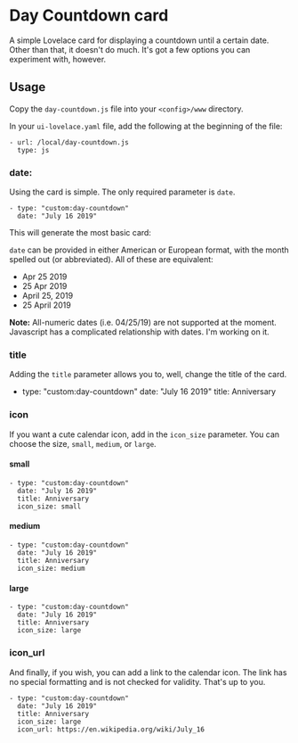 # Day Countdown card

A simple Lovelace card for displaying a countdown until a certain date. Other than that, it doesn't do much. It's got a few options you can experiment with, however.

## Usage

Copy the `day-countdown.js` file into your `<config>/www` directory.

In your `ui-lovelace.yaml` file, add the following at the beginning of the file:

    - url: /local/day-countdown.js
      type: js
        
        
### date:

Using the card is simple. The only required parameter is `date`.

    - type: "custom:day-countdown"
      date: "July 16 2019"
      
This will generate the most basic card:



`date` can be provided in either American or European format, with the month spelled out (or abbreviated). All of these are equivalent:
- Apr 25 2019
- 25 Apr 2019
- April 25, 2019
- 25 April 2019

**Note:** All-numeric dates (i.e. 04/25/19) are not supported at the moment. Javascript has a complicated relationship with dates. I'm working on it.

### title 
Adding the `title` parameter allows you to, well, change the title of the card.

  - type: "custom:day-countdown"
    date: "July 16 2019"
    title: Anniversary
    
### icon
If you want a cute calendar icon, add in the `icon_size` parameter. You can choose the size, `small`, `medium`, or `large`.

#### small
    - type: "custom:day-countdown"
      date: "July 16 2019"
      title: Anniversary
      icon_size: small
    
    
#### medium
    - type: "custom:day-countdown"
      date: "July 16 2019"
      title: Anniversary
      icon_size: medium
    
    
#### large
    - type: "custom:day-countdown"
      date: "July 16 2019"
      title: Anniversary
      icon_size: large
    
### icon_url
And finally, if you wish, you can add a link to the calendar icon. The link has no special formatting and is not checked for validity. That's up to you.

    - type: "custom:day-countdown"
      date: "July 16 2019"
      title: Anniversary
      icon_size: large
      icon_url: https://en.wikipedia.org/wiki/July_16
